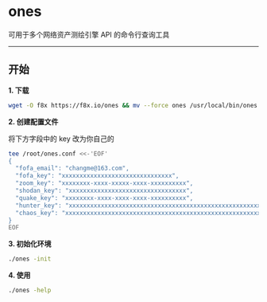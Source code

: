 # ones

可用于多个网络资产测绘引擎 API 的命令行查询工具

---

## 开始

**1. 下载**
```bash
wget -O f8x https://f8x.io/ones && mv --force ones /usr/local/bin/ones && chmod +x /usr/local/bin/ones
```


**2. 创建配置文件**

将下方字段中的 key 改为你自己的
```bash
tee /root/ones.conf <<-'EOF'
{
  "fofa_email": "changme@163.com",
  "fofa_key": "xxxxxxxxxxxxxxxxxxxxxxxxxxxxxxx",
  "zoom_key": "xxxxxxxx-xxxx-xxxxx-xxxx-xxxxxxxxxx",
  "shodan_key": "xxxxxxxxxxxxxxxxxxxxxxxxxxxxxxxxx",
  "quake_key": "xxxxxxxx-xxxx-xxxx-xxxx-xxxxxxxxxx",
  "hunter_key": "xxxxxxxxxxxxxxxxxxxxxxxxxxxxxxxxxxxxxxxxxxxxxxxxxxxxxxxxxxxxxxxx",
  "chaos_key": "xxxxxxxxxxxxxxxxxxxxxxxxxxxxxxxxxxxxxxxxxxxxxxxxxxxxxxxxxxxxxxxx"
}
EOF
```

**3. 初始化环境**
```bash
./ones -init
```

**4. 使用**
```bash
./ones -help
```
